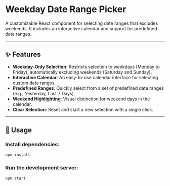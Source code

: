# Weekday Date Range Picker

A customizable React component for selecting date ranges that excludes weekends. It includes an interactive calendar and support for predefined date ranges.

---

## ✨ Features

- **Weekday-Only Selection**: Restricts selection to weekdays (Monday to Friday), automatically excluding weekends (Saturday and Sunday).  
- **Interactive Calendar**: An easy-to-use calendar interface for selecting custom date ranges.  
- **Predefined Ranges**: Quickly select from a set of predefined date ranges (e.g., Yesterday, Last 7 Days).  
- **Weekend Highlighting**: Visual distinction for weekend days in the calendar.  
- **Clear Selection**: Reset and start a new selection with a single click.  

---

## 🚀 Usage

### Install dependencies:

```bash
npm install
```

### Run the development server:

```bash
npm start
```